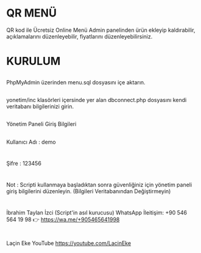 #  QR MENÜ
QR kod ile Ücretsiz Online Menü Admin panelinden ürün ekleyip kaldırabilir, açıklamalarını düzenleyebilir, fiyatlarını düzenleyebilirsiniz.

# KURULUM
##
PhpMyAdmin üzerinden menu.sql dosyasını içe aktarın.
##
yonetim/inc klasörleri içersinde yer alan dbconnect.php dosyasını kendi veritabanı bilgilerinizi girin.​
##
Yönetim Paneli Giriş Bilgileri​
##
Kullanıcı Adı : demo
#
Şifre : 123456
#
Not : Scripti kullanmaya başladıktan sonra güvenliğiniz için yönetim paneli giriş bilgilerini düzenleyin. (Bilgileri Veritabanından Değiştirmeyin)
#
İbrahim Taylan İzci (Script'in asıl kurucusu) WhatsApp İleitişim: +90 546 564 19 98 👉 https://wa.me/+905465641998
#
Laçin Eke YouTube https://youtube.com/LacinEke
